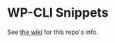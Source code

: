 # WP-CLI Snippets

See [the wiki](https://github.com/taylorgorman/wp-cli-snippets/wiki) for this repo's info.
